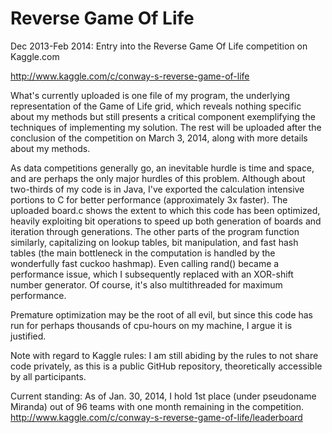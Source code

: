 Reverse Game Of Life
====================
Dec 2013-Feb 2014: Entry into the Reverse Game Of Life competition on Kaggle.com 

http://www.kaggle.com/c/conway-s-reverse-game-of-life


What's currently uploaded is one file of my program, the underlying representation of the Game of Life grid, which reveals nothing specific about my methods but still presents a critical component exemplifying the techniques of implementing my solution. The rest will be uploaded after the conclusion of the competition on March 3, 2014, along with more details about my methods.


As data competitions generally go, an inevitable hurdle is time and space, and are perhaps the only major hurdles of this problem. Although about two-thirds of my code is in Java, I've exported the calculation intensive portions to C for better performance (approximately 3x faster). The uploaded board.c shows the extent to which this code has been optimized, heavily exploiting bit operations to speed up both generation of boards and iteration through generations. The other parts of the program function similarly, capitalizing on lookup tables, bit manipulation, and fast hash tables (the main bottleneck in the computation is handled by the wonderfully fast cuckoo hashmap). Even calling rand() became a performance issue, which I subsequently replaced with an XOR-shift number generator. Of course, it's also multithreaded for maximum performance.


Premature optimization may be the root of all evil, but since this code has run for perhaps thousands of cpu-hours on my machine, I argue it is justified.


Note with regard to Kaggle rules: I am still abiding by the rules to not share code privately, as this is a public GitHub repository, theoretically accessible by all participants.


Current standing:
As of Jan. 30, 2014, I hold 1st place (under pseudoname Miranda) out of 96 teams with one month remaining in the competition. http://www.kaggle.com/c/conway-s-reverse-game-of-life/leaderboard
